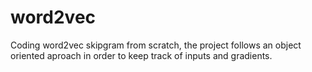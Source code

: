 # word2vec

Coding word2vec skipgram from scratch, the project follows an object oriented aproach in order to keep track of inputs and gradients. 

